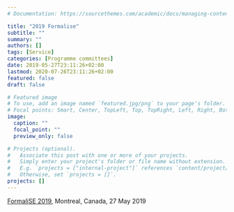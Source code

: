 ```yaml
---
# Documentation: https://sourcethemes.com/academic/docs/managing-content/

title: "2019 Formalise"
subtitle: ""
summary: ""
authors: []
tags: [Service]
categories: [Programme committees]
date: 2019-05-27T23:11:26+02:00
lastmod: 2020-07-26T23:11:26+02:00
featured: false
draft: false

# Featured image
# To use, add an image named `featured.jpg/png` to your page's folder.
# Focal points: Smart, Center, TopLeft, Top, TopRight, Left, Right, BottomLeft, Bottom, BottomRight.
image:
  caption: ""
  focal_point: ""
  preview_only: false

# Projects (optional).
#   Associate this post with one or more of your projects.
#   Simply enter your project's folder or file name without extension.
#   E.g. `projects = ["internal-project"]` references `content/project/deep-learning/index.md`.
#   Otherwise, set `projects = []`.
projects: []
---
```

[FormaliSE 2019](https://www.formalise.org/content/formalise-2019), Montreal, Canada, 27 May 2019
